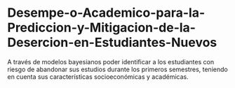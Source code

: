 # Desempe-o-Academico-para-la-Prediccion-y-Mitigacion-de-la-Desercion-en-Estudiantes-Nuevos
A través de modelos bayesianos poder identificar a los estudiantes con riesgo de abandonar sus estudios durante los primeros semestres, teniendo en cuenta sus características socioeconómicas y académicas.
